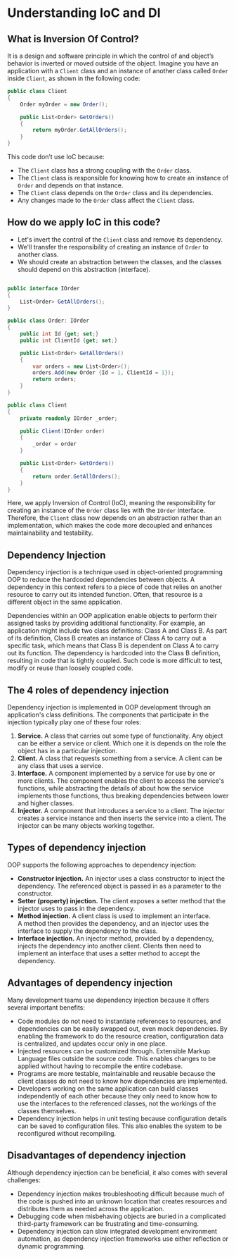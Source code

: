 # Understanding IoC and DI

## What is Inversion Of Control?

It is a design and software principle in which the control of and object’s behavior is inverted or moved outside of the object.
Imagine you have an application with a `Client` class and an instance of another class called `Order` inside `Client`, as shown in the following code:

```csharp
public class Client
{
	Order myOrder = new Order();

	public List<Order> GetOrders()
	{
		return myOrder.GetAllOrders();
	}
}
```

This code don’t use IoC because:

- The `Client` class has a strong coupling with the `Order` class.
- The `Client` class is responsible for knowing how to create an instance of `Order` and depends on that instance.
- The `Client` class depends on the `Order` class and its dependencies.
- Any changes made to the `Order` class affect the `Client` class.

## How do we apply IoC in this code?

- Let's invert the control of the `Client` class and remove its dependency.
- We'll transfer the responsibility of creating an instance of `Order` to another class.
- We should create an abstraction between the classes, and the classes should depend on this abstraction (interface).

```csharp

public interface IOrder
{
	List<Order> GetAllOrders();
}

public class Order: IOrder
{
	public int Id {get; set;}
	public int ClientId {get; set;}

	public List<Order> GetAllOrders()
	{
		var orders = new List<Order>();
		orders.Add(new Order {Id = 1, ClientId = 1});
		return orders;
	}
}

public class Client
{
	private readonly IOrder _order;

	public Client(IOrder order)
	{
		_order = order
	}

	public List<Order> GetOrders()
	{
		return order.GetAllOrders();
	}
}
```

Here, we apply Inversion of Control (IoC), meaning the responsibility for creating an instance of the `Order` class lies with the `IOrder` interface. Therefore, the `Client` class now depends on an abstraction rather than an implementation, which makes the code more decoupled and enhances maintainability and testability.

## Dependency Injection

Dependency injection is a technique used in object-oriented programming OOP to reduce the hardcoded dependencies between objects. A dependency in this context refers to a piece of code that relies on another resource to carry out its intended function. Often, that resource is a different object in the same application.

Dependencies within an OOP application enable objects to perform their assigned tasks by providing additional functionality. For example, an application might include two class definitions: Class A and Class B. As part of its definition, Class B creates an instance of Class A to carry out a specific task, which means that Class B is dependent on Class A to carry out its function. The dependency is hardcoded into the Class B definition, resulting in code that is tightly coupled. Such code is more difficult to test, modify or reuse than loosely coupled code.

## **The 4 roles of dependency injection**

Dependency injection is implemented in OOP development through an application's class definitions. The components that participate in the injection typically play one of these four roles:

1. **Service.** A class that carries out some type of functionality. Any object can be either a service or client. Which one it is depends on the role the object has in a particular injection.
2. **Client.** A class that requests something from a service. A client can be any class that uses a service.
3. **Interface.** A component implemented by a service for use by one or more clients. The component enables the client to access the service's functions, while abstracting the details of about how the service implements those functions, thus breaking dependencies between lower and higher classes.
4. **Injector.** A component that introduces a service to a client. The injector creates a service instance and then inserts the service into a client. The injector can be many objects working together.

## **Types of dependency injection**

OOP supports the following approaches to dependency injection:

- **Constructor injection.** An injector uses a class constructor to inject the dependency. The referenced object is passed in as a parameter to the constructor.
- **Setter (property) injection.** The client exposes a setter method that the injector uses to pass in the dependency.
- **Method injection.** A client class is used to implement an interface. A method then provides the dependency, and an injector uses the interface to supply the dependency to the class.
- **Interface injection.** An injector method, provided by a dependency, injects the dependency into another client. Clients then need to implement an interface that uses a setter method to accept the dependency.

## **Advantages of dependency injection**

Many development teams use dependency injection because it offers several important benefits:

- Code modules do not need to instantiate references to resources, and dependencies can be easily swapped out, even mock dependencies. By enabling the framework to do the resource creation, configuration data is centralized, and updates occur only in one place.
- Injected resources can be customized through. Extensible Markup Language files outside the source code. This enables changes to be applied without having to recompile the entire codebase.
- Programs are more testable, maintainable and reusable because the client classes do not need to know how dependencies are implemented.
- Developers working on the same application can build classes independently of each other because they only need to know how to use the interfaces to the referenced classes, not the workings of the classes themselves.
- Dependency injection helps in unit testing because configuration details can be saved to configuration files. This also enables the system to be reconfigured without recompiling.

## **Disadvantages of dependency injection**

Although dependency injection can be beneficial, it also comes with several challenges:

- Dependency injection makes troubleshooting difficult because much of the code is pushed into an unknown location that creates resources and distributes them as needed across the application.
- Debugging code when misbehaving objects are buried in a complicated third-party framework can be frustrating and time-consuming.
- Dependency injection can slow integrated development environment automation, as dependency injection frameworks use either reflection or dynamic programming.
